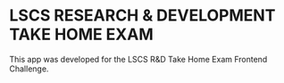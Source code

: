 # LSCS RESEARCH & DEVELOPMENT TAKE HOME EXAM

This app was developed for the LSCS R&D Take Home Exam Frontend Challenge.